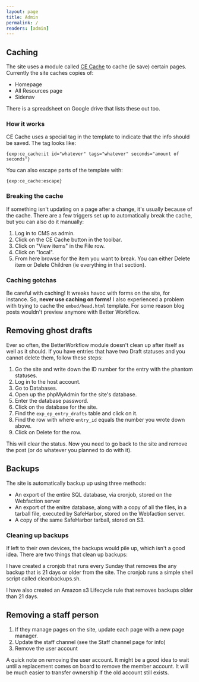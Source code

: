 ```yaml
---
layout: page
title: Admin
permalink: /
readers: [admin]
---
```


## Caching

The site uses a module called [CE Cache](http://www.causingeffect.com/software/expressionengine/ce-cache) to cache (ie save) certain pages. Currently the site caches copies of:

- Homepage
- All Resources page
- Sidenav

There is a spreadsheet on Google drive that lists these out too.

### How it works

CE Cache uses a special tag in the template to indicate that the info should be saved. The tag looks like:

    {exp:ce_cache:it id="whatever" tags="whatever" seconds="amount of seconds"}

You can also escape parts of the template with:

    {exp:ce_cache:escape}

### Breaking the cache

If something isn't updating on a page after a change, it's usually because of the cache. There are a few triggers set up to automatically break the cache, but you can also do it manually:

1. Log in to CMS as admin.
2. Click on the CE Cache button in the toolbar.
3. Click on "View items" in the File row.
4. Click on "local".
5. From here browse for the item you want to break. You can either Delete item or Delete Children (ie everything in that section).

### Caching gotchas

Be careful with caching! It wreaks havoc with forms on the site, for instance. So, **never use caching on forms!** I also experienced a problem with trying to cache the `embed/head.html` template. For some reason blog posts wouldn't preview anymore with Better Workflow.

## Removing ghost drafts

Ever so often, the BetterWorkflow module doesn't clean up after itself as well as it should. If you have entries that have two Draft statuses and you cannot delete them, follow these steps:

1. Go the site and write down the ID number for the entry with the phantom statuses. 
2. Log in to the host account.
3. Go to Databases.
4. Open up the phpMyAdmin for the site's database.
5. Enter the database password.
6. Click on the database for the site.
7. Find the `exp_ep_entry_drafts` table and click on it.
8. Find the row with where `entry_id` equals the number you wrote down above.
9. Click on Delete for the row.

This will clear the status. Now you need to go back to the site and remove the post (or do whatever you planned to do with it).

## Backups

The site is automatically backup up using three methods:

- An export of the entire SQL database, via cronjob, stored on the Webfaction server
- An export of the enitre database, along with a copy of all the files, in a tarball file, executed by SafeHarbor, stored on the Webfaction server.
- A copy of the same SafeHarbor tarball, stored on S3.

### Cleaning up backups

If left to their own devices, the backups would pile up, which isn't a good idea. There are two things that clean up backups:

I have created a cronjob that runs every Sunday that removes the any backup that is 21 days or older from the site. The cronjob runs a simple shell script called cleanbackups.sh.

I have also created an Amazon s3 Lifecycle rule that removes backups older than 21 days.

## Removing a staff person

1. If they manage pages on the site, update each page with a new page manager.
2. Update the staff channel (see the Staff channel page for info)
3. Remove the user account

A quick note on removing the user account. It might be a good idea to wait until a replacement comes on board to remove the member account. It will be much easier to transfer ownership if the old account still exists.

